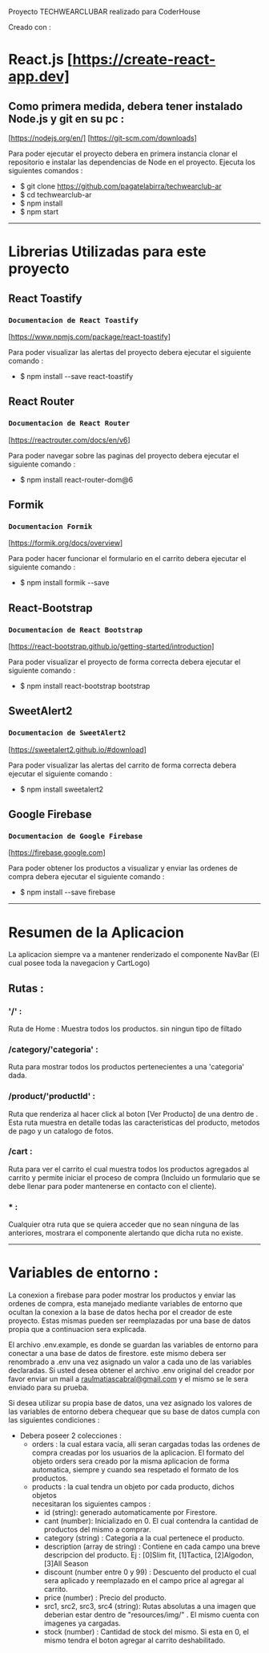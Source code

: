 Proyecto TECHWEARCLUBAR realizado para CoderHouse

Creado con : 
# React.js [https://create-react-app.dev]

## Como primera medida, debera tener instalado Node.js y git en su pc : 

[https://nodejs.org/en/]
[https://git-scm.com/downloads]


Para poder ejecutar el proyecto debera en primera instancia clonar el repositorio e instalar las dependencias de Node en el proyecto.
Ejecuta los siguientes comandos : 

- $ git clone https://github.com/pagatelabirra/techwearclub-ar
- $ cd techwearclub-ar
- $ npm install
- $ npm start

----------------------------------------------------------------------------------------------

# Librerias Utilizadas para este proyecto

## React Toastify

### `Documentacion de React Toastify`

[https://www.npmjs.com/package/react-toastify]

Para poder visualizar las alertas del proyecto debera ejecutar el siguiente comando :
 - $ npm install --save react-toastify

 ## React Router

### `Documentacion de React Router`

[https://reactrouter.com/docs/en/v6]

Para poder navegar sobre las paginas del proyecto debera ejecutar el siguiente comando :
 - $ npm install react-router-dom@6

 ## Formik

 ### `Documentacion Formik`

 [https://formik.org/docs/overview]

 Para poder hacer funcionar el formulario en el carrito debera ejecutar el siguiente comando : 
  - $ npm install formik --save

## React-Bootstrap

### `Documentacion de React Bootstrap`

[https://react-bootstrap.github.io/getting-started/introduction]

Para poder visualizar el proyecto de forma correcta debera ejecutar el siguiente comando : 
- $ npm install react-bootstrap bootstrap

## SweetAlert2

### `Documentacion de SweetAlert2`

[https://sweetalert2.github.io/#download]

Para poder visualizar las alertas del carrito de forma correcta debera ejecutar el siguiente comando : 
- $ npm install sweetalert2

## Google Firebase

### `Documentacion de Google Firebase`

[https://firebase.google.com]

Para poder obtener los productos a visualizar y enviar las ordenes de compra debera ejecutar el siguiente comando : 
- $ npm install --save firebase

----------------------------------------------------------------------------------------------

# Resumen de la Aplicacion

La aplicacion siempre va a mantener renderizado el componente NavBar (El cual posee toda la navegacion y CartLogo)

## Rutas : 

### '/'  : 
 Ruta de Home : Muestra todos los productos. <ProductListContainer/> sin ningun tipo de filtado

### /category/'categoria' : 
 Ruta para mostrar todos los productos pertenecientes a una 'categoria' dada. <ProductListContainer/>

### /product/'productId' : 
 Ruta que renderiza <ProductDetail/> al hacer click al boton [Ver Producto] de una <ProductCard/> dentro de <ProductListContainer/>. 
 Esta ruta muestra en detalle todas las caracteristicas del producto, metodos de pago y un catalogo de fotos.

### /cart : 
 Ruta para ver el carrito <Cart/> el cual muestra todos los productos agregados al carrito y permite iniciar el proceso de compra 
 (Incluido un formulario que se debe llenar para poder mantenerse en contacto con el cliente).

### * : 
 Cualquier otra ruta que se quiera acceder que no sean ninguna de las anteriores, mostrara el componente <ErrorRender/>
 alertando que dicha ruta no existe.

----------------------------------------------------------------------------------------------

# Variables de entorno : 


La conexion a firebase para poder mostrar los productos y enviar las ordenes de compra, esta manejado mediante variables de entorno que 
ocultan la conexion a la base de datos hecha por el creador de este proyecto. Estas mismas pueden ser reemplazadas por una base de datos
propia que a continuacion sera explicada. 

El archivo .env.example, es donde se guardan las variables de entorno para conectar a una base de datos de firestore.
este mismo debera ser renombrado a .env una vez asignado un valor a cada uno de las variables declaradas. Si usted desea obtener el archivo .env
original del creador por favor enviar un mail a raulmatiascabral@gmail.com y el mismo se le sera enviado para su prueba.

Si desea utilizar su propia base de datos, una vez asignado los valores de las variables de entorno debera chequear que su base de datos cumpla 
con las siguientes condiciones : 

- Debera poseer 2 colecciones : 
  - orders : la cual estara vacia, alli seran cargadas todas las ordenes de compra creadas por los usuarios de la aplicacion.
    El formato del objeto orders sera creado por la misma aplicacion de forma automatica, siempre y cuando sea respetado el formato de los productos.
  - products : la cual tendra un objeto por cada producto, dichos objetos     
    necesitaran los siguientes campos : 
      - id (string): generado automaticamente por Firestore.
      - cant (number): Inicializado en 0. El cual contendra la cantidad de productos del mismo a comprar.
      - category (string) : Categoria a la cual pertenece el producto.
      - description (array de string) : Contiene en cada campo una breve descripcion del producto. Ej : [0]Slim fit, [1]Tactica, [2]Algodon, [3]All Season
      - discount (number entre 0 y 99) : Descuento del producto el cual sera aplicado y reemplazado en el campo price al agregar al carrito.
      - price (number) : Precio del producto.
      - src1, src2, src3, src4 (string): Rutas absolutas a una imagen que deberian estar dentro de "resources/img/" . El mismo cuenta con imagenes ya cargadas.
      - stock (number) : Cantidad de stock del mismo. Si esta en 0, el mismo tendra el boton agregar al carrito deshabilitado.




